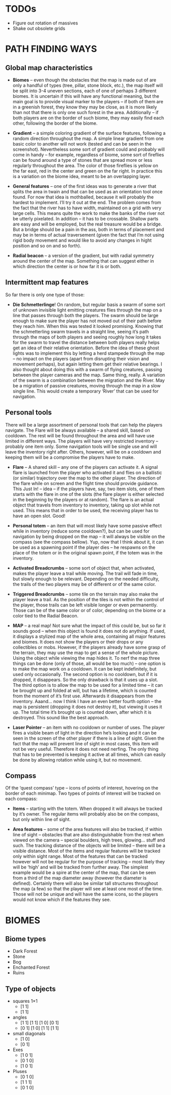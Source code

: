﻿# TODOs
- Figure out rotation of massives
- Shake out obsolete grids

# PATH FINDING WAYS

## Global map characteristics

- **Biomes** – even though the obstacles that the map is made out of are only a handful of types (tree, pillar, stone block, etc.), the map itself will be split into 3-4 uneven sections, each of one of perhaps 3 different biomes. It is uncertain if this will have any functional meaning, but the main goal is to provide visual marker to the players – if both of them are in a greenish forest, they know they may be close, as it is more likely than not that there is only one such forest in the area. Additionally – if both players are on the border of such biome, they may easily find each other, following the border of the biome.

- **Gradient** – a simple coloring gradient of the surface features, following a random direction throughout the map. A simple linear gradient from one basic color to another will not work (tested and can be seen in the screenshot). Nevertheless some sort of gradient could and probably will come in handy – for example, regardless of biome, some sort of fireflies can be found around a type of stones that are spread more or less regularly throughout the area. The color of those fireflies is yellow on the far east, red in the center and green on the far right. In practice this is a variation on the biome idea, meant to be an overlapping layer.

- **General features** – one of the first ideas was to generate a river that splits the area in twain and that can be used as an orientation tool once found. For now that idea is mothballed, because it will probably the hardest to implement. I’ll try it out at the end. The problem comes from the fact that the river has to have width, maintained on a grid with very large cells. This means quite the work to make the banks of the river not be utterly pixelated. In addition – it has to be crossable. Shallow parts are easy and will be employed, but the real treasure would be a bridge. But a bridge should be a pain in the ass, both in terms of placement and may be in terms of actual traversement (given the fact that I’m not using rigid body movement and would like to avoid any changes in hight position and so on and so forth).

- **Radial beacon** – a version of the gradient, but with radial symmetry around the center of the map. Something that can suggest either in which direction the center is or how far it is or both.

## Intermittent map features

So far there is only one type of those:
- **Die Schmetterlinge**! On random, but regular basis a swarm of some sort of unknown invisible light emitting creatures flies through the map on a line that passes through both the players. The swarm should be large enough to make sure the player has not moved out of their path before they reach him. When this was tested it looked promising. Knowing that the schmetterling swarm travels in a straight line, seeing it’s path through the maps of both players and seeing roughly how long it takes for the swarm to travel the distance between both players really helps get an idea of their relative orientation. Before the idea of these ghost lights was to implement this by letting a herd stampede through the map – no impact on the players (apart from disrupting their vision and movement perhaps), but again letting them get their relative bearings. I also thought about doing this with a swarm of flying creatures, passing between the player cameras and the map. Same thing, really.
A variation of the swarm is a combination between the migration and the River. May be a migration of passive creatures, moving through the map in a slow single line. This would create a temporary ‘River’ that can be used for navigation.

## Personal tools

There will be a large assortment of personal tools that can help the players navigate. The Flare will be always available – a shared skill, based on cooldown. The rest will be found throughout the area and will have use limited in different ways. The players will have very restricted inventory – probably one item only. Some navigation tools will be single use and will leave the inventory right after. Others, however, will be on a cooldown and keeping them will be a compromise the players have to make.

- **Flare** – A shared skill – any one of the players can activate it. A signal flare is launched from the player who activated it and flies on a ballistic (or similar) trajectory over the map to the other player. The direction of the flare while on screen and the flight time should provide guidance.
This Just In! – idea – if the players have, say, two item slots, one of them starts with the flare in one of the slots (the flare player is either selected in the beginning by the players or at random). The flare is an actual object that travels from inventory to inventory, taking up slot while not used. This means that in order to be used, the receiving player has to have an open slot. Good!

- **Personal totem** – an item that will most likely have some passive effect while in inventory (reduce some cooldown?), but can be used for navigation by being dropped on the map – it will always be visible on the compass (see the compass bellow). Yup, now that I think about it, it can be used as a spawning point if the player dies – he respawns on the place of the totem or in the original spawn point, if the totem was in the inventory.

- **Activated Breadcrumbs** – some sort of object that, when activated, makes the player leave a trail while moving. The trail will fade in time, but slowly enough to be relevant. Depending on the needed difficulty, the trails of the two players may be of different or of the same color.

- **Triggered Breadcrumbs** – some tile on the terrain may also make the player leave a trail. As the position of the tiles is not within the control of the player, those trails can be left visible longer or even permanently. Those can be of the same color or of color, depending on the biome or a color tied to the Radial Beacon.

- **MAP** – a real map! Not sure what the impact of this could be, but so far it sounds good – when this object is found it does not do anything. If used, it displays a  stylized map of the whole area, containing all major features and biomes. It does not show the players or their drops or any collectibles or mobs. However, if the players already have some grasp of the terrain, they may use the map to get a sense of the whole picture. Using the object while viewing the map hides it. To nerf the map three things can be done (only of those, all would be too much) – one option is to make the map work on a cooldown. It can be kept indefinitely, but used only occasionally. The second option is no cooldown, but if it is dropped, it disappears. So the only drawback is that it uses up a slot. The third option is to allow the map to be used for a limited time – it can be brought up and folded at will, but has a lifetime, which is counted from the moment of it’s first use. Afterwards it disappears from the inventory. Aaand… now I think I have an even better fourth option – the map is persistent (dropping it does not destroy it), but viewing it uses it up. The total time it’s brought up is counted down, after which it is destroyed. This sound like the best approach.

- **Laser Pointer** – an item with no cooldown or number of uses. The player fires a visible beam of light in the direction he’s looking and it can be seen in the screen of the other player if there is a line of sight. Given the fact that the map will prevent line of sight in most cases, this item will not be very useful. Therefore it does not need nerfing. The only thing that has to be prevented is keeping it active at all times, which can easily be done by allowing rotation while using it, but no movement.

## Compass

Of the ‘quest compass’ type – icons of points of interest, hovering on the border of each minimap. Two types of points of interest will be tracked on each compass:

- **Items** – starting with the totem. When dropped it will always be tracked by it’s owner. The regular items will probably also be on the compass, but only within line of sight.

- **Area features** – some of the area features will also be tracked, if within line of sight – obstacles that are also distinguishable from the rest when viewed on the camera – special boulders, high trees, glowing… stuff and such. The tracking distance of the objects will be limited – there will be a visible distance. Most of the items and regular features will be tracked only within sight range. Most of the features that can be tracked however will not be regular for the purpose of tracking – most likely they will be ‘high’ and will be tracked from further away. The simplest example would be a spire at the center of the map, that can be seen from a third of the map diameter away (however the diameter is defined). Certainly there will also be similar tall structures throughout the map (a few) so that the player will see at least one most of the time. Those will not be unique and will have the same icons, so the players would not know which if the features they see.
  
# BIOMES

## Biome types
- Dark Forest
- Stone
- Bog
- Enchanted Forest
- Ruins

## Type of objects
- squares 1×1
  - [1 1]
  - [1 1]
- angles
  - [1 1] [1 1] [1 0] [0 1]
  - [0 1] [1 0] [1 1] [1 1]
- small diagonals
  - [1 0]
  - [0 1]
- Exes
  - [1 0 1]
  - [0 1 0]
  - [1 0 1]
- Pluses
  - [0 1 0]
  - [1 1 1]
  - [0 1 0]